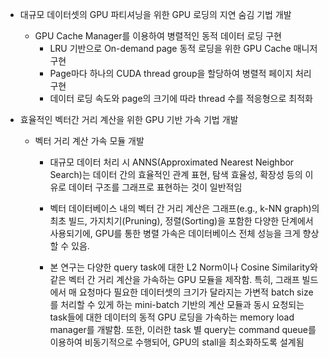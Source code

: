 - 대규모 데이터셋의 GPU 파티셔닝을 위한 GPU 로딩의 지연 숨김 기법 개발
	- GPU Cache Manager를 이용하여 병렬적인 동적 데이터 로딩 구현
		- LRU 기반으로 On-demand page 동적 로딩을 위한 GPU Cache 매니저 구현
		- Page마다 하나의 CUDA thread group을 할당하여 병렬적 페이지 처리 구현
		- 데이터 로딩 속도와 page의 크기에 따라 thread 수를 적응형으로 최적화


- 효율적인 벡터간 거리 계산을 위한 GPU 기반 가속 기법 개발
	- 벡터 거리 계산 가속 모듈 개발
		- 대규모 데이터 처리 시 ANNS(Approximated Nearest Neighbor Search)는 데이터 간의 효율적인 관계 표현, 탐색 효율성, 확장성 등의 이유로 데이터 구조를 그래프로 표현하는 것이 일반적임
		- 벡터 데이터베이스 내의 벡터 간 거리 계산은 그래프(e.g., k-NN graph)의 최초 빌드, 가지치기(Pruning), 정렬(Sorting)을 포함한 다양한 단계에서 사용되기에, GPU를 통한 병렬 가속은 데이터베이스 전체 성능을 크게 향상할 수 있음.

		- 본 연구는 다양한 query task에 대한 L2 Norm이나 Cosine Similarity와 같은 벡터 간 거리 계산을 가속하는 GPU 모듈을 제작함. 특히, 그래프 빌드에서 매 요청마다 필요한 데이터셋의 크기가 달라지는 가변적 batch size를 처리할 수 있게 하는 mini-batch 기반의 계산 모듈과 동시 요청되는 task들에 대한 데이터의 동적 GPU 로딩을 가속하는 memory load manager를 개발함. 또한, 이러한 task 별 query는 command queue를 이용하여 비동기적으로 수행되어, GPU의 stall을 최소화하도록 설계됨